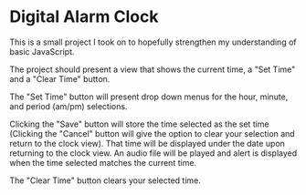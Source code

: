# Digital Alarm Clock

This is a small project I took on to hopefully strengthen my understanding of basic JavaScript.

The project should present a view that shows the current time, a "Set Time" and a "Clear Time" button.

The "Set Time" button will present drop down menus for the hour, minute, and period (am/pm) selections.  

Clicking the "Save" button will store the time selected as the set time (Clicking the "Cancel" button will give the option to clear your selection and return to the clock view).  That time will be displayed under the date upon returning to the clock view.  An audio file will be played and alert is displayed when the time selected matches the current time.  

The "Clear Time" button clears your selected time.

